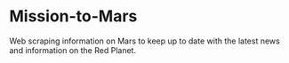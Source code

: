 # Mission-to-Mars
Web scraping information on Mars to keep up to date with the latest news and information on the Red Planet.
